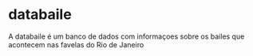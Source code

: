 # databaile
A databaile é um banco de dados com informaçoes sobre os bailes que acontecem nas favelas do Rio de Janeiro
